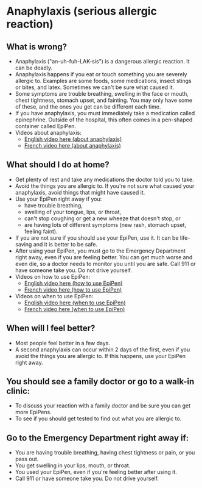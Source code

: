 # Anaphylaxis (serious allergic reaction)

## What is wrong?
- Anaphylaxis ("an-uh-fuh-LAK-sis") is a dangerous allergic reaction. It can be deadly.
- Anaphylaxis happens if you eat or touch something you are severely allergic to. Examples are some foods, some medications, insect stings or bites, and latex. Sometimes we can't be sure what caused it.
- Some symptoms are trouble breathing, swelling in the face or mouth, chest tightness, stomach upset, and fainting. You may only have some of these, and the ones you get can be different each time.
- If you have anaphylaxis, you must immediately take a medication called epinephrine. Outside of the hospital, this often comes in a pen-shaped container called EpiPen.
- Videos about anaphylaxis: 
    - [English video here (about anaphylaxis)](https://www.youtube.com/watch?v=yylncKmAfmI)
    - [French video here (about anaphylaxis)](https://www.youtube.com/watch?v=iQbRB2Cc_aE)

## What should I do at home?
- Get plenty of rest and take any medications the doctor told you to take.
- Avoid the things you are allergic to. If you're not sure what caused your anaphylaxis, avoid things that might have caused it.
- Use your EpiPen right away if you:
    - have trouble breathing,
    - swelling of your tongue, lips, or throat,
    - can't stop coughing or get a new wheeze that doesn't stop, or
    - are having lots of different symptoms (new rash, stomach upset, feeling faint).
- If you are not sure if you should use your EpiPen, use it. It can be life-saving and it is better to be safe.
- After using your EpiPen, you must go to the Emergency Department right away, even if you are feeling better. You can get much worse and even die, so a doctor needs to monitor you until you are safe. Call 911 or have someone take you. Do not drive yourself.
- Videos on how to use EpiPen:
    - [English video here (how to use EpiPen)](https://www.youtube.com/watch?v=vP3BH5hojg4)
    - [French video here (how to use EpiPen)](https://www.youtube.com/watch?v=J5VRWl4XBHA)
- Videos on when to use EpiPen:
    - [English video here (when to use EpiPen)](https://www.youtube.com/watch?v=JKheVFcMvco)
    - [French video here (when to use EpiPen)](https://www.youtube.com/watch?v=alvxe3g69VM)

## When will I feel better?
- Most people feel better in a few days.
- A second anaphylaxis can occur within 2 days of the first, even if you avoid the things you are allergic to. If this happens, use your EpiPen right away.

## You should see a family doctor or go to a walk-in clinic:
- To discuss your reaction with a family doctor and be sure you can get more EpiPens.
- To see if you should get tested to find out what you are allergic to.

## Go to the Emergency Department right away if:
- You are having trouble breathing, having chest tightness or pain, or you pass out.
- You get swelling in your lips, mouth, or throat.
- You used your EpiPen, even if you're feeling better after using it.
- Call 911 or have someone take you. Do not drive yourself.
